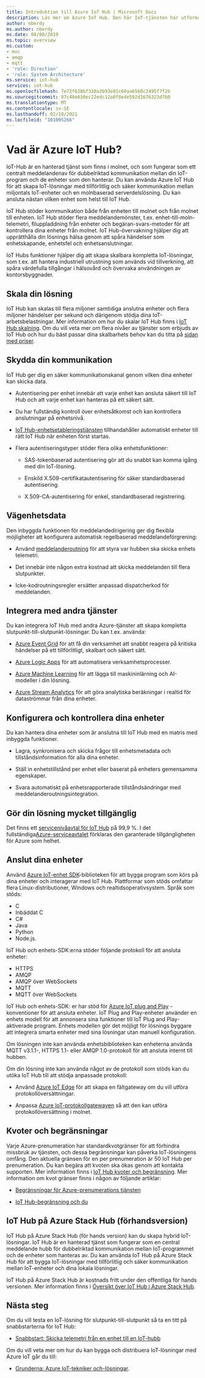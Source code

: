 ```yaml
---
title: Introduktion till Azure IoT Hub | Microsoft Docs
description: Läs mer om Azure IoT Hub. Den här IoT-tjänsten har utformats för skalbar datapåfyllning, enhetshantering och säkerhet.
author: nberdy
ms.author: nberdy
ms.date: 08/08/2019
ms.topic: overview
ms.custom:
- mvc
- amqp
- mqtt
- 'role: Direction'
- 'role: System Architecture'
ms.service: iot-hub
services: iot-hub
ms.openlocfilehash: 7e72f628bf328a3b93e81c60aa65b8c2495f7f2b
ms.sourcegitcommit: 97c48e630ec22edc12a0f8e4e592d1676323d7b0
ms.translationtype: MT
ms.contentlocale: sv-SE
ms.lasthandoff: 02/18/2021
ms.locfileid: "101095266"
---
```

# <a name="what-is-azure-iot-hub"></a>Vad är Azure IoT Hub?

IoT-Hub är en hanterad tjänst som finns i molnet, och som fungerar som ett centralt meddelandenav för dubbelriktad kommunikation mellan din IoT-program och de enheter som den hanterar. Du kan använda Azure IoT Hub för att skapa IoT-lösningar med tillförlitlig och säker kommunikation mellan miljontals IoT-enheter och en molnbaserad serverdelslösning. Du kan ansluta nästan vilken enhet som helst till IoT Hub.

IoT Hub stöder kommunikation både från enheten till molnet och från molnet till enheten. IoT Hub stöder flera meddelandemönster, t.ex. enhet-till-moln-telemetri, filuppladdning från enheter och begäran-svars-metoder för att kontrollera dina enheter från molnet. IoT Hub-övervakning hjälper dig att upprätthålla din lösnings hälsa genom att spåra händelser som enhetskapande, enhetsfel och enhetsanslutningar.

IoT Hubs funktioner hjälper dig att skapa skalbara kompletta IoT-lösningar, som t.ex. att hantera industriell utrustning som används vid tillverkning, att spåra värdefulla tillgångar i hälsovård och övervaka användningen av kontorsbyggnader.

## <a name="scale-your-solution"></a>Skala din lösning

IoT Hub kan skalas till flera miljoner samtidiga anslutna enheter och flera miljoner händelser per sekund och därigenom stödja dina IoT-arbetsbelastningar. Mer information om hur du skalar IoT Hub finns i [IoT Hub skalning](iot-hub-scaling.md?branch=release-iotbasic). Om du vill veta mer om flera nivåer av tjänster som erbjuds av IoT Hub och hur du bäst passar dina skalbarhets behov kan du titta på [sidan med priser](https://azure.microsoft.com/pricing/details/iot-hub/).

## <a name="secure-your-communications"></a>Skydda din kommunikation

IoT Hub ger dig en säker kommunikationskanal genom vilken dina enheter kan skicka data.

* Autentisering per enhet innebär att varje enhet kan ansluta säkert till IoT Hub och att varje enhet kan hanteras på ett säkert sätt.

* Du har fullständig kontroll över enhetsåtkomst och kan kontrollera anslutningar på enhetsnivå.

* [IoT Hub-enhetsetableringstjänsten](../iot-dps/index.yml) tillhandahåller automatiskt enheter till rätt IoT Hub när enheten först startas.

* Flera autentiseringstyper stöder flera olika enhetsfunktioner:

  * SAS-tokenbaserad autentisering gör att du snabbt kan komma igång med din IoT-lösning.

  * Enskild X.509-certifikatautentisering för säker standardbaserad autentisering.

  * X.509-CA-autentisering för enkel, standardbaserad registrering.

## <a name="route-device-data"></a>Vägenhetsdata

Den inbyggda funktionen för meddelandedirigering ger dig flexibla möjligheter att konfigurera automatisk regelbaserad meddelandeförgrening:

* Använd [meddelanderoutning](iot-hub-devguide-messages-d2c.md) för att styra var hubben ska skicka enhets telemetri.

* Det innebär inte någon extra kostnad att skicka meddelanden till flera slutpunkter.

* Icke-kodroutningsregler ersätter anpassad dispatcherkod för meddelanden.

## <a name="integrate-with-other-services"></a>Integrera med andra tjänster

Du kan integrera IoT Hub med andra Azure-tjänster att skapa kompletta slutpunkt-till-slutpunkt-lösningar. Du kan t.ex. använda:

* [Azure Event Grid](../event-grid/index.yml) för att få din verksamhet att snabbt reagera på kritiska händelser på ett tillförlitligt, skalbart och säkert sätt.

* [Azure Logic Apps](../logic-apps/index.yml) för att automatisera verksamhetsprocesser.

* [Azure Machine Learning](iot-hub-weather-forecast-machine-learning.md) för att lägga till maskininlärning och AI-modeller i din lösning.

* [Azure Stream Analytics](../stream-analytics/index.yml) för att göra analytiska beräkningar i realtid för dataströmmar från dina enheter.

## <a name="configure-and-control-your-devices"></a>Konfigurera och kontrollera dina enheter

Du kan hantera dina enheter som är anslutna till IoT Hub med en matris med inbyggda funktioner.

* Lagra, synkronisera och skicka frågor till enhetsmetadata och tillståndsinformation för alla dina enheter.

* Ställ in enhetstillstånd per enhet eller baserat på enheters gemensamma egenskaper.

* Svara automatiskt på enhetsrapporterade tillståndsändringar med meddelanderoutningsintegration.

## <a name="make-your-solution-highly-available"></a>Gör din lösning mycket tillgänglig

Det finns ett [servicenivåavtal för IoT Hub](https://azure.microsoft.com/support/legal/sla/iot-hub/) på 99,9 %. I det fullständiga[Azure-serviceavtalet](https://azure.microsoft.com/support/legal/sla/) förklaras den garanterade tillgängligheten för Azure som helhet.

## <a name="connect-your-devices"></a>Anslut dina enheter

Använd [Azure IoT-enhet SDK](./iot-hub-devguide-sdks.md)-biblioteken för att bygga program som körs på dina enheter och interagerar med IoT Hub. Plattformar som stöds omfattar flera Linux-distributioner, Windows och realtidsoperativsystem. Språk som stöds:

* C
* Inbäddat C
* C#
* Java
* Python
* Node.js.

IoT Hub och enhets-SDK:erna stöder följande protokoll för att ansluta enheter:

* HTTPS
* AMQP
* AMQP över WebSockets
* MQTT
* MQTT över WebSockets

IoT Hub och enhets-SDK: er har stöd för [Azure IoT plug and Play](../iot-pnp/overview-iot-plug-and-play.md) -konventioner för att ansluta enheter. IoT Plug and Play-enheter använder en enhets modell för att annonsera sina funktioner till IoT Plug and Play-aktiverade program. Enhets modellen gör det möjligt för lösnings byggare att integrera smarta enheter med sina lösningar utan manuell konfiguration.

Om lösningen inte kan använda enhetsbiblioteken kan enheterna använda MQTT v3.1.1-, HTTPS 1.1- eller AMQP 1.0-protokoll för att ansluta internt till hubben.

Om din lösning inte kan använda något av de protokoll som stöds kan du utöka IoT Hub till att stödja anpassade protokoll:

* Använd [Azure IoT Edge](../iot-edge/index.yml) för att skapa en fältgateway om du vill utföra protokollöversättningar.

* Anpassa [Azure IoT-protokollgatewayen](https://github.com/Azure/azure-iot-protocol-gateway/blob/master/README.md) så att den kan utföra protokollöversättning i molnet.

## <a name="quotas-and-limits"></a>Kvoter och begränsningar

Varje Azure-prenumeration har standardkvotgränser för att förhindra missbruk av tjänsten, och dessa begränsningar kan påverka IoT-lösningens omfång. Den aktuella gränsen för en per prenumeration är 50 IoT Hub per prenumeration. Du kan begära att kvoten ska ökas genom att kontakta supporten. Mer information finns i [IoT Hub kvoter och begränsning](iot-hub-devguide-quotas-throttling.md). Mer information om kvot gränser finns i någon av följande artiklar:

* [Begränsningar för Azure-prenumerations tjänsten](../azure-resource-manager/management/azure-subscription-service-limits.md)

* [IoT Hub-begränsning och du](https://azure.microsoft.com/blog/iot-hub-throttling-and-you/)

## <a name="iot-hub-on-azure-stack-hub-preview"></a>IoT Hub på Azure Stack Hub (förhandsversion)

IoT Hub på Azure Stack Hub (för hands version) kan du skapa hybrid IoT-lösningar. IoT Hub är en hanterad tjänst som fungerar som en central meddelande hubb för dubbelriktad kommunikation mellan IoT-programmet och de enheter som hanteras av. Du kan använda IoT Hub på Azure Stack Hub för att bygga IoT-lösningar med tillförlitlig och säker kommunikation mellan IoT-enheter och dina lokala lösningar.

IoT Hub på Azure Stack Hub är kostnads fritt under den offentliga för hands versionen. Mer information finns i [Översikt över IoT Hub i Azure Stack Hub](/azure-stack/operator/iot-hub-rp-overview).

## <a name="next-steps"></a>Nästa steg

Om du vill testa en IoT-lösning för slutpunkt-till-slutpunkt så ta en titt på snabbstarterna för IoT Hub:

* [Snabbstart: Skicka telemetri från en enhet till en IoT-hubb](quickstart-send-telemetry-node.md)

Om du vill veta mer om hur du kan bygga och distribuera IoT-lösningar med Azure IoT går du till:

* [Grunderna: Azure IoT-tekniker och-lösningar](../iot-fundamentals/iot-services-and-technologies.md).